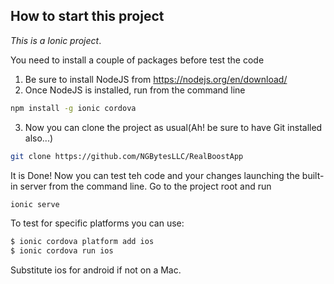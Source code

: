 ## How to start this project

*This is a Ionic project*.

You need to install a couple of packages before test the code
1. Be sure to install NodeJS from https://nodejs.org/en/download/
2. Once NodeJS is installed, run from the command line

```bash
npm install -g ionic cordova
```
3. Now you can clone the project as usual(Ah! be sure to have Git installed also...)

```bash
git clone https://github.com/NGBytesLLC/RealBoostApp
```

It is Done! Now you can test teh code and your changes launching the built-in server from the command line. Go to the project root and run

```bash
ionic serve
```

To test for specific platforms you can use:

```bash
$ ionic cordova platform add ios
$ ionic cordova run ios
```

Substitute ios for android if not on a Mac.
